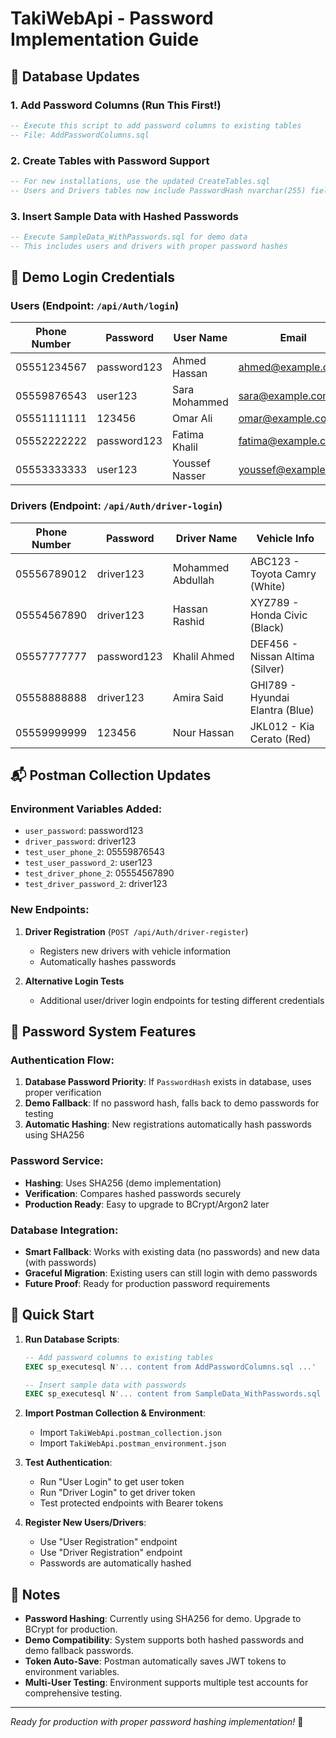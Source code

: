 # TakiWebApi - Password Implementation Guide

## 🔐 Database Updates

### 1. Add Password Columns (Run This First!)
```sql
-- Execute this script to add password columns to existing tables
-- File: AddPasswordColumns.sql
```

### 2. Create Tables with Password Support
```sql  
-- For new installations, use the updated CreateTables.sql
-- Users and Drivers tables now include PasswordHash nvarchar(255) field
```

### 3. Insert Sample Data with Hashed Passwords
```sql
-- Execute SampleData_WithPasswords.sql for demo data
-- This includes users and drivers with proper password hashes
```

## 🧪 Demo Login Credentials

### Users (Endpoint: `/api/Auth/login`)
| Phone Number | Password | User Name | Email |
|--------------|----------|-----------|-------|
| 05551234567 | password123 | Ahmed Hassan | ahmed@example.com |
| 05559876543 | user123 | Sara Mohammed | sara@example.com |
| 05551111111 | 123456 | Omar Ali | omar@example.com |
| 05552222222 | password123 | Fatima Khalil | fatima@example.com |
| 05553333333 | user123 | Youssef Nasser | youssef@example.com |

### Drivers (Endpoint: `/api/Auth/driver-login`)
| Phone Number | Password | Driver Name | Vehicle Info |
|--------------|----------|-------------|--------------|
| 05556789012 | driver123 | Mohammed Abdullah | ABC123 - Toyota Camry (White) |
| 05554567890 | driver123 | Hassan Rashid | XYZ789 - Honda Civic (Black) |
| 05557777777 | password123 | Khalil Ahmed | DEF456 - Nissan Altima (Silver) |
| 05558888888 | driver123 | Amira Said | GHI789 - Hyundai Elantra (Blue) |
| 05559999999 | 123456 | Nour Hassan | JKL012 - Kia Cerato (Red) |

## 📬 Postman Collection Updates

### Environment Variables Added:
- `user_password`: password123
- `driver_password`: driver123
- `test_user_phone_2`: 05559876543
- `test_user_password_2`: user123
- `test_driver_phone_2`: 05554567890
- `test_driver_password_2`: driver123

### New Endpoints:
1. **Driver Registration** (`POST /api/Auth/driver-register`)
   - Registers new drivers with vehicle information
   - Automatically hashes passwords

2. **Alternative Login Tests**
   - Additional user/driver login endpoints for testing different credentials

## 🔑 Password System Features

### Authentication Flow:
1. **Database Password Priority**: If `PasswordHash` exists in database, uses proper verification
2. **Demo Fallback**: If no password hash, falls back to demo passwords for testing
3. **Automatic Hashing**: New registrations automatically hash passwords using SHA256

### Password Service:
- **Hashing**: Uses SHA256 (demo implementation)
- **Verification**: Compares hashed passwords securely
- **Production Ready**: Easy to upgrade to BCrypt/Argon2 later

### Database Integration:
- **Smart Fallback**: Works with existing data (no passwords) and new data (with passwords)
- **Graceful Migration**: Existing users can still login with demo passwords
- **Future Proof**: Ready for production password requirements

## 🚀 Quick Start

1. **Run Database Scripts**:
   ```sql
   -- Add password columns to existing tables
   EXEC sp_executesql N'... content from AddPasswordColumns.sql ...'
   
   -- Insert sample data with passwords  
   EXEC sp_executesql N'... content from SampleData_WithPasswords.sql ...'
   ```

2. **Import Postman Collection & Environment**:
   - Import `TakiWebApi.postman_collection.json`
   - Import `TakiWebApi.postman_environment.json`

3. **Test Authentication**:
   - Run "User Login" to get user token
   - Run "Driver Login" to get driver token
   - Test protected endpoints with Bearer tokens

4. **Register New Users/Drivers**:
   - Use "User Registration" endpoint
   - Use "Driver Registration" endpoint
   - Passwords are automatically hashed

## 📝 Notes

- **Password Hashing**: Currently using SHA256 for demo. Upgrade to BCrypt for production.
- **Demo Compatibility**: System supports both hashed passwords and demo fallback passwords.
- **Token Auto-Save**: Postman automatically saves JWT tokens to environment variables.
- **Multi-User Testing**: Environment supports multiple test accounts for comprehensive testing.

---
*Ready for production with proper password hashing implementation!* 🔐
